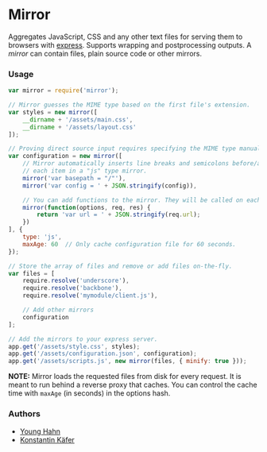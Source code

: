 # Mirror

Aggregates JavaScript, CSS and any other text files for serving them to browsers with [express](http://expressjs.com/). Supports wrapping and postprocessing outputs. A *mirror* can contain files, plain source code or other mirrors.

### Usage

```javascript
var mirror = require('mirror');

// Mirror guesses the MIME type based on the first file's extension.
var styles = new mirror([
    __dirname + '/assets/main.css',
    __dirname + '/assets/layout.css'
]);

// Proving direct source input requires specifying the MIME type manually.
var configuration = new mirror([
    // Mirror automatically inserts line breaks and semicolons before/after
    // each item in a "js" type mirror.
    mirror('var basepath = "/"'),
    mirror('var config = ' + JSON.stringify(config)),

    // You can add functions to the mirror. They will be called on each request.
    mirror(function(options, req, res) {
        return 'var url = ' + JSON.stringify(req.url);
    })
], {
    type: 'js',
    maxAge: 60  // Only cache configuration file for 60 seconds.
});

// Store the array of files and remove or add files on-the-fly.
var files = [
    require.resolve('underscore'),
    require.resolve('backbone'),
    require.resolve('mymodule/client.js'),

    // Add other mirrors
    configuration
];

// Add the mirrors to your express server.
app.get('/assets/style.css', styles);
app.get('/assets/configuration.json', configuration);
app.get('/assets/scripts.js', new mirror(files, { minify: true }));
```

**NOTE:** Mirror loads the requested files from disk for every request. It is meant to run behind a reverse proxy that caches. You can control the cache time with `maxAge` (in seconds) in the options hash.

### Authors

- [Young Hahn](https://github.com/yhahn)
- [Konstantin Käfer](https://github.com/kkaefer)

